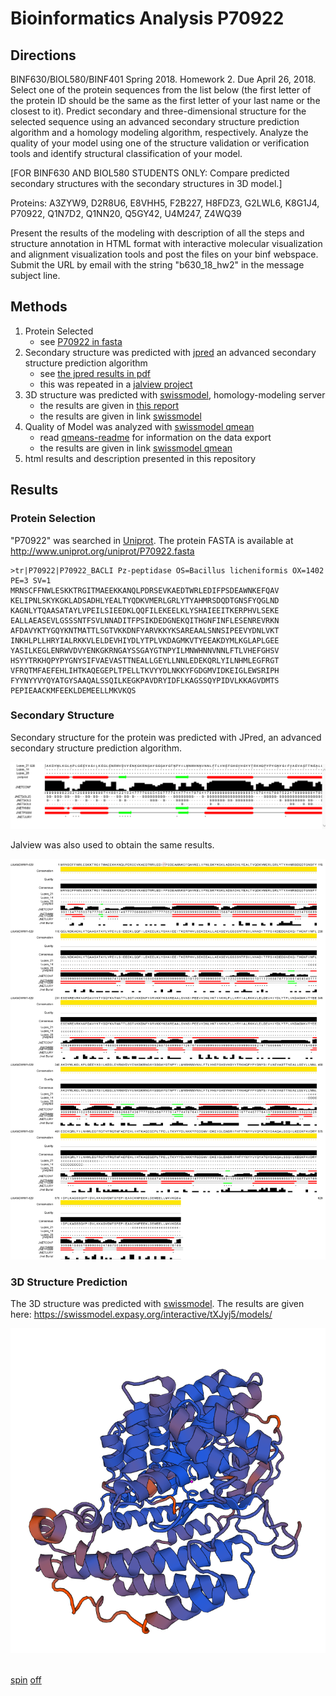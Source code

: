 # Bioinformatics Analysis P70922

## Directions 
BINF630/BIOL580/BINF401 Spring 2018. 
Homework 2. 
Due April 26, 2018.
Select one of the protein sequences from the list below (the first letter of the protein ID should be the same as the first letter of your last name or the closest to it). Predict secondary and three-dimensional structure for the selected sequence using an advanced secondary structure prediction algorithm and a homology modeling algorithm, respectively. Analyze the quality of your model using one of the structure validation or verification tools and identify structural classification of your model. 

[FOR BINF630 AND BIOL580 STUDENTS ONLY: Compare predicted secondary structures with the secondary structures in 3D model.]

Proteins: A3ZYW9,  D2R8U6,  E8VHH5,   F2B227,  H8FDZ3, G2LWL6,  K8G1J4,  P70922,  Q1N7D2,  Q1NN20,  Q5GY42,  U4M247,  Z4WQ39
 
Present the results of the modeling with description of all the steps and structure annotation in HTML format with interactive molecular visualization and alignment visualization tools and post the files on your binf webspace. Submit the URL by email with the string "b630_18_hw2" in the message subject line.

## Methods

1. Protein Selected 
    - see [P70922 in fasta](static/P70922.fasta.txt)
2. Secondary structure was predicted with [jpred](http://www.compbio.dundee.ac.uk/jpred/) an advanced secondary structure prediction algorithm
    - see [the jpred results in pdf](jrepd-results/secondary-structure-results.pdf)
    - this was repeated in a [jalview project](static/P70922-jalview.jvp)
3. 3D structure was predicted with [swissmodel](https://swissmodel.expasy.org/), homology-modeling server
    - the results are given in [this report](swiss-model-build/report.html)
    - the results are given in link [swissmodel](https://swissmodel.expasy.org/interactive/tXJyj5/models/)
4. Quality of Model was analyzed with [swissmodel qmean](https://swissmodel.expasy.org/qmean/) 
    - read [qmeans-readme](qmean-results/README) for information on the data export
    - the results are given in link [swissmodel qmean](https://swissmodel.expasy.org/qmean/project/7uXBD3/)
5. html results and description presented in this repository [](http://binf.gmu.edu/lpincus/)


## Results 

### Protein Selection 
"P70922" was searched in [Uniprot](http://www.uniprot.org/). The protein FASTA is available at http://www.uniprot.org/uniprot/P70922.fasta

```
>tr|P70922|P70922_BACLI Pz-peptidase OS=Bacillus licheniformis OX=1402 PE=3 SV=1
MRNSCFFNWLESKKTRGITMAEEKKANQLPDRSEVKAEDTWRLEDIFPSDEAWNKEFQAV
KELIPNLSKYKGKLADSADHLYEALTYQDKVMERLGRLYTYAHMRSDQDTGNSFYQGLND
KAGNLYTQAASATAYLVPEILSIEEDKLQQFILEKEELKLYSHAIEEITKERPHVLSEKE
EALLAEASEVLGSSSNTFSVLNNADITFPSIKDEDGNEKQITHGNFINFLESENREVRKN
AFDAVYKTYGQYKNTMATTLSGTVKKDNFYARVKKYKSAREAALSNNSIPEEVYDNLVKT
INKHLPLLHRYIALRKKVLELDEVHIYDLYTPLVKDAGMKVTYEEAKDYMLKGLAPLGEE
YASILKEGLENRWVDVYENKGKRNGAYSSGAYGTNPYILMNWHNNVNNLFTLVHEFGHSV
HSYYTRKHQPYPYGNYSIFVAEVASTTNEALLGEYLLNNLEDEKQRLYILNHMLEGFRGT
VFRQTMFAEFEHLIHTKAQEGEPLTPELLTKVYYDLNKKYFGDGMVIDKEIGLEWSRIPH
FYYNYYVYQYATGYSAAQALSSQILKEGKPAVDRYIDFLKAGSSQYPIDVLKKAGVDMTS
PEPIEAACKMFEEKLDEMEELLMKVKQS
```

### Secondary Structure
Secondary structure for the protein was predicted with JPred, an advanced secondary structure prediction algorithm.


![Secondary Structure Jpred](static/jpred-screenshot.png)


Jalview was also used to obtain the same results. 


![Secondary Structure](static/JalviewImage.png)


### 3D Structure Prediction 

The 3D structure was predicted with [swissmodel](http://swissmodel.expasy.org/). The results are given here: https://swissmodel.expasy.org/interactive/tXJyj5/models/ 

![Static Swissmodel Structure](static/swissmodelstructure.png)


<script type="text/javascript" src="jsmol-local/JSmol.min.js"></script>
<script type="text/javascript">
    var Info = {
        color: "#E8F4FF",
        height: 500,
        width: 500,
        use: "HTML5"
    };

</script>
<script type="text/javascript">
  jmolApplet0 = Jmol.getApplet("jmolApplet", Info);
  Jmol.script(jmolApplet,"background white; load swiss-model-build/model/01/model.pdb; spin on;")
</script>
<br>
<a href="javascript:Jmol.script(jmolApplet,'spin on')">spin</a>
<a href="javascript:Jmol.script(jmolApplet,'spin off')">off</a>

